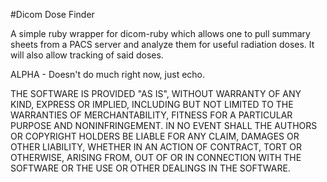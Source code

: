 #Dicom Dose Finder

  A simple ruby wrapper for dicom-ruby which allows one to pull summary
sheets from a PACS server and analyze them for useful radiation doses.
It will also allow tracking of said doses.

ALPHA - Doesn't do much right now, just echo.

THE SOFTWARE IS PROVIDED "AS IS", WITHOUT WARRANTY OF ANY KIND, EXPRESS OR IMPLIED, INCLUDING BUT NOT LIMITED TO THE WARRANTIES OF MERCHANTABILITY, FITNESS FOR A PARTICULAR PURPOSE AND NONINFRINGEMENT. IN NO EVENT SHALL THE AUTHORS OR COPYRIGHT HOLDERS BE LIABLE FOR ANY CLAIM, DAMAGES OR OTHER LIABILITY, WHETHER IN AN ACTION OF CONTRACT, TORT OR OTHERWISE, ARISING FROM, OUT OF OR IN CONNECTION WITH THE SOFTWARE OR THE USE OR OTHER DEALINGS IN THE SOFTWARE.
